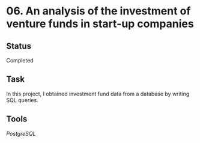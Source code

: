 # 06. An analysis of the investment of venture funds in start-up companies

## Status
Completed

## Task

In this project, I obtained investment fund data from a database by writing SQL queries.

## Tools

*PostgreSQL*
